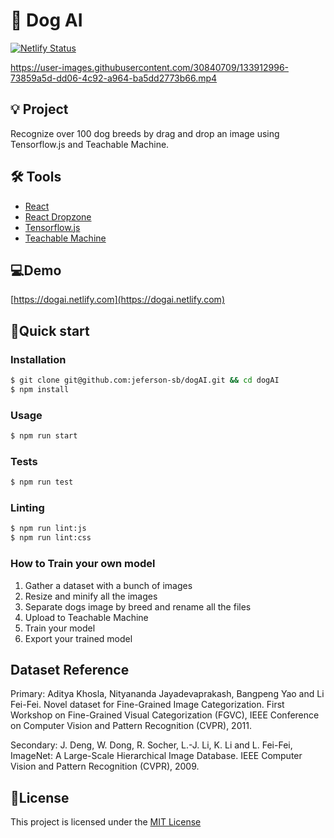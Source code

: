 # 🐶 Dog AI

[![Netlify Status](https://api.netlify.com/api/v1/badges/937b4244-2340-4e42-b344-c04bee2f80b3/deploy-status)](https://app.netlify.com/sites/dogai/deploys)

https://user-images.githubusercontent.com/30840709/133912996-73859a5d-dd06-4c92-a964-ba5dd2773b66.mp4

## 💡 Project

Recognize over 100 dog breeds by drag and drop an image using Tensorflow.js and Teachable Machine.

## 🛠 Tools

- [React](https://reactjs.org/)
- [React Dropzone](https://github.com/react-dropzone/react-dropzone)
- [Tensorflow.js](https://github.com/tensorflow/tfjs)
- [Teachable Machine](https://teachablemachine.withgoogle.com/)

## 💻Demo

[https://dogai.netlify.com](https://dogai.netlify.com)

## 🚀Quick start

### Installation

```bash
$ git clone git@github.com:jeferson-sb/dogAI.git && cd dogAI
$ npm install
```

### Usage

```bash
$ npm run start
```

### Tests

```bash
$ npm run test
```

### Linting

```bash
$ npm run lint:js
$ npm run lint:css
```

### How to Train your own model

1. Gather a dataset with a bunch of images
2. Resize and minify all the images
3. Separate dogs image by breed and rename all the files
4. Upload to Teachable Machine
5. Train your model
6. Export your trained model

## Dataset Reference

Primary:
Aditya Khosla, Nityananda Jayadevaprakash, Bangpeng Yao and Li Fei-Fei. Novel dataset for Fine-Grained Image Categorization. First Workshop on Fine-Grained Visual Categorization (FGVC), IEEE Conference on Computer Vision and Pattern Recognition (CVPR), 2011.

Secondary:
J. Deng, W. Dong, R. Socher, L.-J. Li, K. Li and L. Fei-Fei, ImageNet: A Large-Scale Hierarchical Image Database. IEEE Computer Vision and Pattern Recognition (CVPR), 2009.

## 📝License

This project is licensed under the [MIT License](https://github.com/jeferson-sb/dogAI/blob/master/LICENSE)
